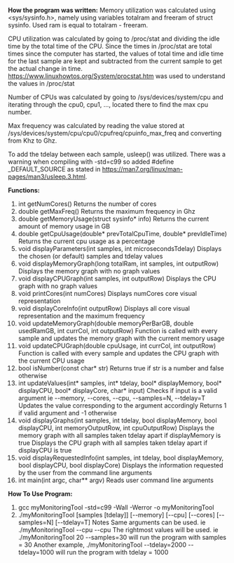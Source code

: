 __How the program was written:__
Memory utilization was calculated using <sys/sysinfo.h>, namely using variables totalram and freeram of struct sysinfo.
Used ram is equal to totalram - freeram. 

CPU utilization was calculated by going to /proc/stat and dividing the idle time by the total time of the CPU.
Since the times in /proc/stat are total times since the computer has started, the values of total time and idle time
for the last sample are kept and subtracted from the current sample to get the actual change in time.
https://www.linuxhowtos.org/System/procstat.htm was used to understand the values in /proc/stat

Number of CPUs was calculated by going to /sys/devices/system/cpu and iterating through the cpu0, cpu1, ..., 
located there to find the max cpu number.

Max frequency was calculated by reading the value stored at
/sys/devices/system/cpu/cpu0/cpufreq/cpuinfo_max_freq and converting from Khz to Ghz.

To add the tdelay between each sample, usleep() was utilized.
There was a warning when compiling with -std=c99 so added #define _DEFAULT_SOURCE
as stated in https://man7.org/linux/man-pages/man3/usleep.3.html.

__Functions:__
1. int getNumCores()
   Returns the number of cores
2. double getMaxFreq()
   Returns the maximum frequency in Ghz
3. double getMemoryUsage(struct sysinfo* info)
   Returns the current amount of memory usage in GB
4. double getCpuUsage(double* prevTotalCpuTime, double* prevIdleTime)
   Returns the current cpu usage as a percentage
5. void displayParameters(int samples, int microsecondsTdelay)
   Displays the chosen (or default) samples and tdelay values
6. void displayMemoryGraph(long totalRam, int samples, int outputRow)
   Displays the memory graph with no graph values
7. void displayCPUGraph(int samples, int outputRow)
   Displays the CPU graph with no graph values
8. void printCores(int numCores)
   Displays numCores core visual representation
9. void displayCoreInfo(int outputRow)
   Displays all core visual representation and the maximum frequency
10. void updateMemoryGraph(double memoryPerBarGB, double usedRamGB, int currCol, int outputRow)
   Function is called with every sample and updates the memory graph with the current memory usage
11. void updateCPUGraph(double cpuUsage, int currCol, int outputRow)
   Function is called with every sample and updates the CPU graph with the current CPU usage
12. bool isNumber(const char* str)
   Returns true if str is a number and false otherwise
13. int updateValues(int* samples, int* tdelay, bool* displayMemory, bool* displayCPU, bool* displayCore, char* input)
   Checks if input is a valid argument ie --memory, --cores, --cpu, --samples=N, --tdelay=T
   Updates the value corresponding to the argument accordingly
   Returns 1 if valid argument and -1 otherwise
14. void displayGraphs(int samples, int tdelay, bool displayMemory, bool displayCPU, int memoryOutputRow, int cpuOutputRow)
   Displays the memory graph with all samples taken tdelay apart if displayMemory is true
   Displays the CPU graph with all samples taken tdelay apart if displayCPU is true
15. void displayRequestedInfo(int samples, int tdelay, bool displayMemory, bool displayCPU, bool displayCore)
   Displays the information requested by the user from the command line arguments
16. int main(int argc, char** argv)
   Reads user command line arguments 



__How To Use Program:__
1. gcc myMonitoringTool -std=c99 -Wall -Werror -o myMonitoringTool
2. ./myMonitoringTool  [samples [tdelay]] [--memory] [--cpu] [--cores] [--samples=N] [--tdelay=T]
Notes
Same arguments can be used. ie ./myMonitoringTool --cpu --cpu
The rightmost values will be used. ie ./myMonitoringTool 20 --samples=30 will run the program with samples = 30
Another example, ./myMonitoringTool --tdelay=2000 --tdelay=1000 will run the program with tdelay = 1000

